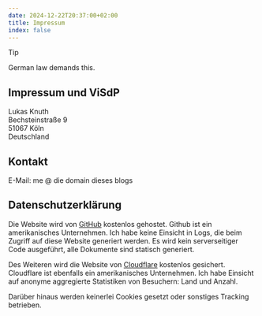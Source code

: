 ```yaml
---
date: 2024-12-22T20:37:00+02:00
title: Impressum
index: false
---
```


> [!tip]
> German law demands this.

## Impressum und ViSdP

Lukas Knuth<br>
Bechsteinstraße 9<br>
51067 Köln<br>
Deutschland

## Kontakt

E-Mail: me @ die domain dieses blogs

## Datenschutzerklärung

Die Website wird von [GitHub](https://pages.github.com/) kostenlos gehostet.
Github ist ein amerikanisches Unternehmen.
Ich habe keine Einsicht in Logs, die beim Zugriff auf diese Website generiert werden.
Es wird kein serverseitiger Code ausgeführt, alle Dokumente sind statisch generiert.

Des Weiteren wird die Website von [Cloudflare](https://cloudflare.com) kostenlos gesichert.
Cloudflare ist ebenfalls ein amerikanisches Unternehmen.
Ich habe Einsicht auf anonyme aggregierte Statistiken von Besuchern: Land und Anzahl.

Darüber hinaus werden keinerlei Cookies gesetzt oder sonstiges Tracking betrieben.

